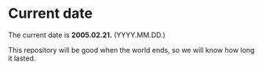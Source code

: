 # Current date

The current date is **2005.02.21.** (YYYY.MM.DD.)

This repository will be good when the world ends, so we will know how long it lasted.